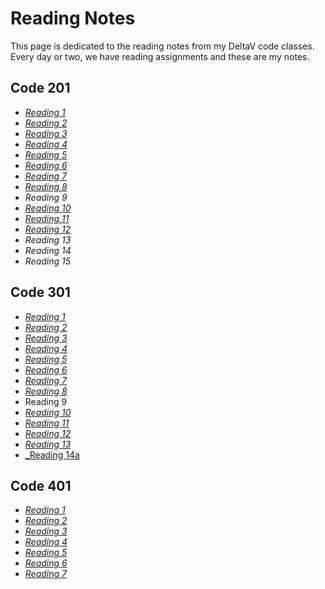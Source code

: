 # Reading Notes

This page is dedicated to the reading notes from my DeltaV code classes. Every day or two, we have reading assignments and these are my notes. 

## Code 201

* [_Reading 1_](class-01.md)
* [_Reading 2_](class-02.md)
* [_Reading 3_](class-03.md)
* [_Reading 4_](class-04.md)
* [_Reading 5_](class-05.md)
* [_Reading 6_](class-06.md)
* [_Reading 7_](class-07.md)
* [_Reading 8_](class-08.md)
* _Reading 9_
* [_Reading 10_](class-10.md)
* [_Reading 11_](class-11.md)
* [_Reading 12_](class-12.md)
* _Reading 13_
* _Reading 14_
* _Reading 15_

## Code 301

* [_Reading 1_](301read-01.md)
* [_Reading 2_](301read-02.md)
* [_Reading 3_](301read-03.md)
* [_Reading 4_](301read-04.md)
* [_Reading 5_](301read-05.md)
* [_Reading 6_](301read-06.md)
* [_Reading 7_](301read-07.md)
* [_Reading 8_](301read-08.md)
* Reading 9
* [_Reading 10_](301read-10.md)
* [_Reading 11_](301read-11.md)
* [_Reading 12_](301read-12.md)
* [_Reading 13_](301read-13.md)
* [_Reading 14a](301read-14a.md)

## Code 401
* [_Reading 1_](401read-01.md)
* [_Reading 2_](401read-02.md)
* [_Reading 3_](401read-03.md)
* [_Reading 4_](401read-04.md)
* [_Reading 5_](401read-05.md)
* [_Reading 6_](401read-06.md)
* [_Reading 7_](401read-07.md)


